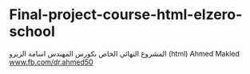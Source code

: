 # Final-project-course-html-elzero-school
المشروع النهائي الخاص بكورس المهندس اسامة الزيرو (html)
Ahmed Makled
www.fb.com/dr.ahmed50
